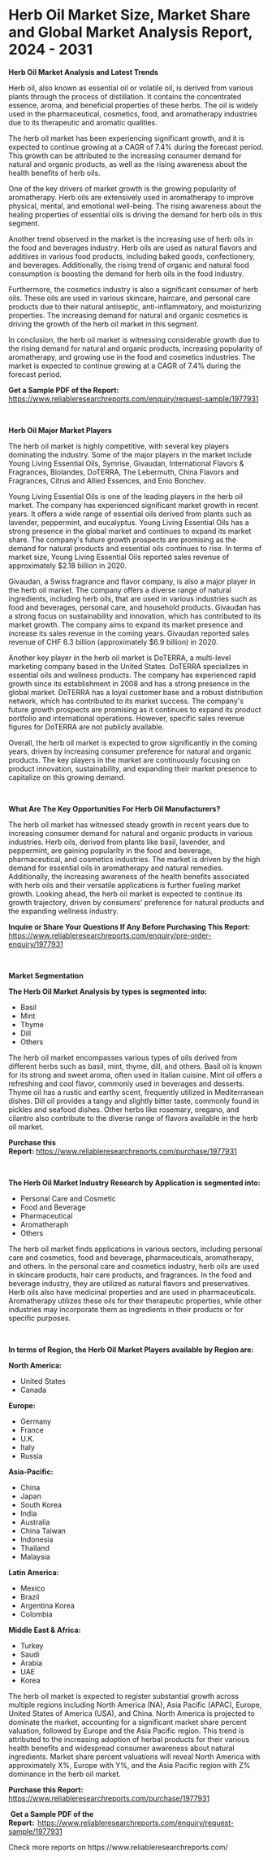 <p><h1>Herb Oil Market Size, Market Share and Global Market Analysis Report, 2024 - 2031</h1></p><p><strong>Herb Oil Market Analysis and Latest Trends</strong></p>
<p><p>Herb oil, also known as essential oil or volatile oil, is derived from various plants through the process of distillation. It contains the concentrated essence, aroma, and beneficial properties of these herbs. The oil is widely used in the pharmaceutical, cosmetics, food, and aromatherapy industries due to its therapeutic and aromatic qualities.</p><p>The herb oil market has been experiencing significant growth, and it is expected to continue growing at a CAGR of 7.4% during the forecast period. This growth can be attributed to the increasing consumer demand for natural and organic products, as well as the rising awareness about the health benefits of herb oils.</p><p>One of the key drivers of market growth is the growing popularity of aromatherapy. Herb oils are extensively used in aromatherapy to improve physical, mental, and emotional well-being. The rising awareness about the healing properties of essential oils is driving the demand for herb oils in this segment.</p><p>Another trend observed in the market is the increasing use of herb oils in the food and beverages industry. Herb oils are used as natural flavors and additives in various food products, including baked goods, confectionery, and beverages. Additionally, the rising trend of organic and natural food consumption is boosting the demand for herb oils in the food industry.</p><p>Furthermore, the cosmetics industry is also a significant consumer of herb oils. These oils are used in various skincare, haircare, and personal care products due to their natural antiseptic, anti-inflammatory, and moisturizing properties. The increasing demand for natural and organic cosmetics is driving the growth of the herb oil market in this segment.</p><p>In conclusion, the herb oil market is witnessing considerable growth due to the rising demand for natural and organic products, increasing popularity of aromatherapy, and growing use in the food and cosmetics industries. The market is expected to continue growing at a CAGR of 7.4% during the forecast period.</p></p>
<p><strong>Get a Sample PDF of the Report:&nbsp;</strong> <a href="https://www.reliableresearchreports.com/enquiry/request-sample/1977931">https://www.reliableresearchreports.com/enquiry/request-sample/1977931</a></p>
<p>&nbsp;</p>
<p><strong>Herb Oil Major Market Players</strong></p>
<p><p>The herb oil market is highly competitive, with several key players dominating the industry. Some of the major players in the market include Young Living Essential Oils, Symrise, Givaudan, International Flavors & Fragrances, Biolandes, DoTERRA, The Lebermuth, China Flavors and Fragrances, Citrus and Allied Essences, and Enio Bonchev.</p><p>Young Living Essential Oils is one of the leading players in the herb oil market. The company has experienced significant market growth in recent years. It offers a wide range of essential oils derived from plants such as lavender, peppermint, and eucalyptus. Young Living Essential Oils has a strong presence in the global market and continues to expand its market share. The company's future growth prospects are promising as the demand for natural products and essential oils continues to rise. In terms of market size, Young Living Essential Oils reported sales revenue of approximately $2.18 billion in 2020.</p><p>Givaudan, a Swiss fragrance and flavor company, is also a major player in the herb oil market. The company offers a diverse range of natural ingredients, including herb oils, that are used in various industries such as food and beverages, personal care, and household products. Givaudan has a strong focus on sustainability and innovation, which has contributed to its market growth. The company aims to expand its market presence and increase its sales revenue in the coming years. Givaudan reported sales revenue of CHF 6.3 billion (approximately $6.9 billion) in 2020.</p><p>Another key player in the herb oil market is DoTERRA, a multi-level marketing company based in the United States. DoTERRA specializes in essential oils and wellness products. The company has experienced rapid growth since its establishment in 2008 and has a strong presence in the global market. DoTERRA has a loyal customer base and a robust distribution network, which has contributed to its market success. The company's future growth prospects are promising as it continues to expand its product portfolio and international operations. However, specific sales revenue figures for DoTERRA are not publicly available.</p><p>Overall, the herb oil market is expected to grow significantly in the coming years, driven by increasing consumer preference for natural and organic products. The key players in the market are continuously focusing on product innovation, sustainability, and expanding their market presence to capitalize on this growing demand.</p></p>
<p>&nbsp;</p>
<p><strong>What Are The Key Opportunities For Herb Oil Manufacturers?</strong></p>
<p><p>The herb oil market has witnessed steady growth in recent years due to increasing consumer demand for natural and organic products in various industries. Herb oils, derived from plants like basil, lavender, and peppermint, are gaining popularity in the food and beverage, pharmaceutical, and cosmetics industries. The market is driven by the high demand for essential oils in aromatherapy and natural remedies. Additionally, the increasing awareness of the health benefits associated with herb oils and their versatile applications is further fueling market growth. Looking ahead, the herb oil market is expected to continue its growth trajectory, driven by consumers' preference for natural products and the expanding wellness industry.</p></p>
<p><strong>Inquire or Share Your Questions If Any Before Purchasing This Report:</strong> <a href="https://www.reliableresearchreports.com/enquiry/pre-order-enquiry/1977931">https://www.reliableresearchreports.com/enquiry/pre-order-enquiry/1977931</a></p>
<p>&nbsp;</p>
<p><strong>Market Segmentation</strong></p>
<p><strong>The Herb Oil Market Analysis by types is segmented into:</strong></p>
<p><ul><li>Basil</li><li>Mint</li><li>Thyme</li><li>Dill</li><li>Others</li></ul></p>
<p><p>The herb oil market encompasses various types of oils derived from different herbs such as basil, mint, thyme, dill, and others. Basil oil is known for its strong and sweet aroma, often used in Italian cuisine. Mint oil offers a refreshing and cool flavor, commonly used in beverages and desserts. Thyme oil has a rustic and earthy scent, frequently utilized in Mediterranean dishes. Dill oil provides a tangy and slightly bitter taste, commonly found in pickles and seafood dishes. Other herbs like rosemary, oregano, and cilantro also contribute to the diverse range of flavors available in the herb oil market.</p></p>
<p><strong>Purchase this Report:&nbsp;</strong><a href="https://www.reliableresearchreports.com/purchase/1977931">https://www.reliableresearchreports.com/purchase/1977931</a></p>
<p>&nbsp;</p>
<p><strong>The Herb Oil Market Industry Research by Application is segmented into:</strong></p>
<p><ul><li>Personal Care and Cosmetic</li><li>Food and Beverage</li><li>Pharmaceutical</li><li>Aromatheraph</li><li>Others</li></ul></p>
<p><p>The herb oil market finds applications in various sectors, including personal care and cosmetics, food and beverage, pharmaceuticals, aromatherapy, and others. In the personal care and cosmetics industry, herb oils are used in skincare products, hair care products, and fragrances. In the food and beverage industry, they are utilized as natural flavors and preservatives. Herb oils also have medicinal properties and are used in pharmaceuticals. Aromatherapy utilizes these oils for their therapeutic properties, while other industries may incorporate them as ingredients in their products or for specific purposes.</p></p>
<p>&nbsp;</p>
<p><strong>In terms of Region, the Herb Oil Market Players available by Region are:</strong></p>
<p>
    <p> <strong> North America: </strong>
        <ul>
            <li>United States</li>
            <li>Canada</li>
        </ul>
        </p> 
    <p> <strong> Europe: </strong>
        <ul>
            <li>Germany</li>
            <li>France</li>
            <li>U.K.</li>
            <li>Italy</li>
            <li>Russia</li>
        </ul>
        </p> 
    <p> <strong> Asia-Pacific: </strong>
        <ul>
            <li>China</li>
            <li>Japan</li>
            <li>South Korea</li>
            <li>India</li>
            <li>Australia</li>
            <li>China Taiwan</li>
            <li>Indonesia</li>
            <li>Thailand</li>
            <li>Malaysia</li>
        </ul>
        </p> 
    <p> <strong> Latin America: </strong>
        <ul>
            <li>Mexico</li>
            <li>Brazil</li>
            <li>Argentina Korea</li>
            <li>Colombia</li>
        </ul>
        </p> 
    <p> <strong> Middle East & Africa: </strong>
        <ul>
            <li>Turkey</li>
            <li>Saudi</li>
            <li>Arabia</li>
            <li>UAE</li>
            <li>Korea</li>
        </ul>
    </p>
    </p>
<p><p>The herb oil market is expected to register substantial growth across multiple regions including North America (NA), Asia Pacific (APAC), Europe, United States of America (USA), and China. North America is projected to dominate the market, accounting for a significant market share percent valuation, followed by Europe and the Asia Pacific region. This trend is attributed to the increasing adoption of herbal products for their various health benefits and widespread consumer awareness about natural ingredients. Market share percent valuations will reveal North America with approximately X%, Europe with Y%, and the Asia Pacific region with Z% dominance in the herb oil market.</p></p>
<p><strong>Purchase this Report: </strong><a href="https://www.reliableresearchreports.com/purchase/1977931">https://www.reliableresearchreports.com/purchase/1977931</a></p>
<p>&nbsp;<strong>Get a Sample PDF of the Report:&nbsp;&nbsp;</strong><a href="https://www.reliableresearchreports.com/enquiry/request-sample/1977931">https://www.reliableresearchreports.com/enquiry/request-sample/1977931</a></p>
<p><strong></strong></p>
<p>Check more reports on https://www.reliableresearchreports.com/</p>